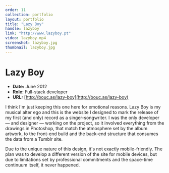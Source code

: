 ```yaml
---
order: 11
collection: portfolio
layout: portfolio
title: "Lazy Boy"
handle: lazyboy
link: "http://www.lazyboy.pt"
video: lazyboy.mp4
screenshot: lazyboy.jpg
thumbnail: lazyboy.jpg
---
```

# Lazy Boy

- **Date:** June 2012
- **Role:** Full-stack developer
- **URL:** [http://bouc.as/lazy-boy](http://bouc.as/lazy-boy)

I think I'm just keeping this one here for emotional reasons. Lazy Boy is my musical alter ego and this is the website I designed to mark the release of my first (and only) record as a singer-songwriter. I was the only developer — and designer — working on the project, so it involved everything from the drawings in Photoshop, that match the atmosphere set by the album artwork, to the front-end build and the back-end structure that consumes the data from a Tumblr site.

Due to the unique nature of this design, it's not exactly mobile-friendly. The plan was to develop a different version of the site for mobile devices, but due to limitations set by professional commitments and the space-time continuum itself, it never happened.
